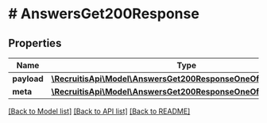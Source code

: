 # # AnswersGet200Response

## Properties

Name | Type | Description | Notes
------------ | ------------- | ------------- | -------------
**payload** | [**\RecruitisApi\Model\AnswersGet200ResponseOneOf1PayloadInner[]**](AnswersGet200ResponseOneOf1PayloadInner.md) |  | [optional]
**meta** | [**\RecruitisApi\Model\AnswersGet200ResponseOneOf1Meta**](AnswersGet200ResponseOneOf1Meta.md) |  | [optional]

[[Back to Model list]](../../README.md#models) [[Back to API list]](../../README.md#endpoints) [[Back to README]](../../README.md)
